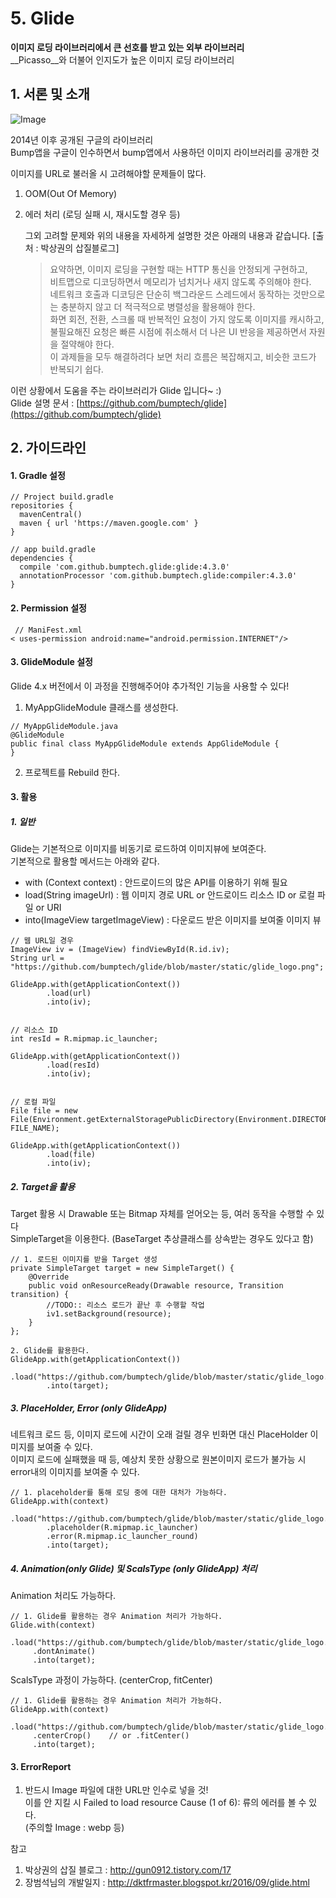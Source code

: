 # 5. Glide
  
__이미지 로딩 라이브러리에서 큰 선호를 받고 있는 외부 라이브러리__  
__Picasso__와 더불어 인지도가 높은 이미지 로딩 라이브러리

## 1. 서론 및 소개
![Image](https://github.com/bumptech/glide/raw/master/static/glide_logo.png)  
  
2014년 이후 공개된 구글의 라이브러리  
Bump앱을 구글이 인수하면서 bump앱에서 사용하던 이미지 라이브러리를 공개한 것

이미지를 URL로 불러올 시 고려해야할 문제들이 많다.  
1. OOM(Out Of Memory)  
2. 에러 처리 (로딩 실패 시, 재시도할 경우 등)  
  
   그외 고려할 문제와 위의 내용을 자세하게 설명한 것은 아래의 내용과 같습니다. [출처 : 박상권의 삽질블로그]  
   > 요약하면, 이미지 로딩을 구현할 때는 HTTP 통신을 안정되게 구현하고,  
   > 비트맵으로 디코딩하면서 메모리가 넘치거나 새지 않도록 주의해야 한다.  
   > 네트워크 호출과 디코딩은 단순히 백그라운드 스레드에서 동작하는 것만으로는 충분하지 않고 더 적극적으로 병렬성을 활용해야 한다.  
   > 화면 회전, 전환, 스크롤 때 반복적인 요청이 가지 않도록 이미지를 캐시하고,  
   > 불필요해진 요청은 빠른 시점에 취소해서 더 나은 UI 반응을 제공하면서 자원을 절약해야 한다.  
   > 이 과제들을 모두 해결하려다 보면 처리 흐름은 복잡해지고, 비슷한 코드가 반복되기 쉽다.  

이런 상황에서 도움을 주는 라이브러리가 Glide 입니다~ :)  
Glide 설명 문서 : [https://github.com/bumptech/glide](https://github.com/bumptech/glide) 

## 2. 가이드라인 

#### 1. Gradle 설정
<pre><code>// Project build.gradle
repositories {
  mavenCentral()
  maven { url 'https://maven.google.com' }
}

// app build.gradle
dependencies {
  compile 'com.github.bumptech.glide:glide:4.3.0'
  annotationProcessor 'com.github.bumptech.glide:compiler:4.3.0'
}</code></pre>

#### 2. Permission 설정
<pre><code> // ManiFest.xml
< uses-permission android:name="android.permission.INTERNET"/></code></pre>

#### 3. GlideModule 설정
Glide 4.x 버전에서 이 과정을 진행해주어야 추가적인 기능을 사용할 수 있다!  

1. MyAppGlideModule 클래스를 생성한다.
<pre><code>// MyAppGlideModule.java
@GlideModule
public final class MyAppGlideModule extends AppGlideModule {
}
</code></pre>

2. 프로젝트를 Rebuild 한다.

#### 3. 활용

##### 1. 일반
Glide는 기본적으로 이미지를 비동기로 로드하여 이미지뷰에 보여준다.  
기본적으로 활용할 메서드는 아래와 같다.  
- with (Context context) : 안드로이드의 많은 API를 이용하기 위해 필요
- load(String imageUrl) : 웹 이미지 경로 URL or 안드로이드 리소스 ID or 로컬 파일 or URI
- into(ImageView targetImageView) : 다운로드 받은 이미지를 보여줄 이미지 뷰

<pre><code>// 웹 URL일 경우
ImageView iv = (ImageView) findViewById(R.id.iv);
String url = "https://github.com/bumptech/glide/blob/master/static/glide_logo.png";

GlideApp.with(getApplicationContext())	
        .load(url)	
        .into(iv);	


// 리소스 ID
int resId = R.mipmap.ic_launcher;

GlideApp.with(getApplicationContext())
        .load(resId)
        .into(iv);


// 로컬 파일
File file = new File(Environment.getExternalStoragePublicDirectory(Environment.DIRECTORY_PICTURES), FILE_NAME);

GlideApp.with(getApplicationContext())
        .load(file)
        .into(iv);</code></pre>

##### 2. Target을 활용
Target 활용 시 Drawable 또는 Bitmap 자체를 얻어오는 등, 여러 동작을 수행할 수 있다  
SimpleTarget을 이용한다. (BaseTarget 추상클래스를 상속받는 경우도 있다고 함)

<pre><code>// 1. 로드된 이미지를 받을 Target 생성
private SimpleTarget target = new SimpleTarget<Drawable>() {
	@Override
	public void onResourceReady(Drawable resource, Transition<? super Drawable> transition) {
		//TODO:: 리소스 로드가 끝난 후 수행할 작업
		iv1.setBackground(resource);   
	}
};

2. Glide를 활용한다.
GlideApp.with(getApplicationContext())
        .load("https://github.com/bumptech/glide/blob/master/static/glide_logo.png")
        .into(target);
</code></pre>


##### 3. PlaceHolder, Error (only GlideApp)
네트워크 로드 등, 이미지 로드에 시간이 오래 걸릴 경우 빈화면 대신 PlaceHolder 이미지를 보여줄 수 있다.  
이미지 로드에 실패했을 때 등, 예상치 못한 상황으로 원본이미지 로드가 불가능 시 error내의 이미지를 보여줄 수 있다.

<pre><code>// 1. placeholder를 통해 로딩 중에 대한 대처가 가능하다.
GlideApp.with(context)
        .load("https://github.com/bumptech/glide/blob/master/static/glide_logo.png")
        .placeholder(R.mipmap.ic_launcher)
        .error(R.mipmap.ic_launcher_round)
        .into(target);
</code></pre>

##### 4. Animation(only Glide) 및 ScalsType (only GlideApp) 처리
Animation 처리도 가능하다.
<pre><code>// 1. Glide를 활용하는 경우 Animation 처리가 가능하다.
Glide.with(context)
	  .load("https://github.com/bumptech/glide/blob/master/static/glide_logo.png")
     .dontAnimate()
     .into(target);
</code></pre>

ScalsType 과정이 가능하다. (centerCrop, fitCenter)
<pre><code>// 1. Glide를 활용하는 경우 Animation 처리가 가능하다.
GlideApp.with(context)
     .load("https://github.com/bumptech/glide/blob/master/static/glide_logo.png")
     .centerCrop()    // or .fitCenter()
     .into(target);
</code></pre>


#### 3. ErrorReport
1. 반드시 Image 파일에 대한 URL만 인수로 넣을 것!  
   이를 안 지킬 시 Failed to load resource Cause (1 of 6): 류의 에러를 볼 수 있다.  
   (주의할 Image : webp 등)

참고  
1. 박상권의 삽질 블로그 : http://gun0912.tistory.com/17  
2. 장범석님의 개발일지 : http://dktfrmaster.blogspot.kr/2016/09/glide.html
